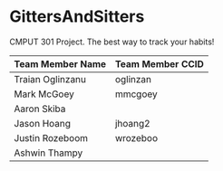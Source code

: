 # GittersAndSitters

CMPUT 301 Project. 
The best way to track your habits!

| Team Member Name  | Team Member CCID |
| ------------- | ------------- |
| Traian Oglinzanu  | oglinzan  |
| Mark McGoey  | mmcgoey |
| Aaron Skiba  |   |
| Jason Hoang  | jhoang2 |
| Justin Rozeboom  | wrozeboo  |
| Ashwin Thampy |      |

